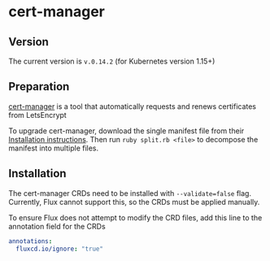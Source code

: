 # cert-manager

## Version

The current version is `v.0.14.2` (for Kubernetes version 1.15+)

## Preparation

[cert-manager](htts://cert-manager.io) is a tool that automatically requests and renews certificates from LetsEncrypt

To upgrade cert-manager, download the single manifest file from their [Installation instructions](https://cert-manager.io/docs/installation/kubernetes/). Then run `ruby split.rb <file>` to decompose the manifest into multiple files.

## Installation

The cert-manager CRDs need to be installed with `--validate=false` flag.  Currently, Flux cannot support this, so the CRDs must be applied manually.

To ensure Flux does not attempt to modify the CRD files, add this line to the annotation field for the CRDs

```yaml
annotations:
  fluxcd.io/ignore: "true"
```